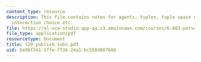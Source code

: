 ```yaml
---
content_type: resource
description: This file contains notes for agents, tuples, tuple space example, agents
  interaction choice etc.
file: https://ol-ocw-studio-app-qa.s3.amazonaws.com/courses/6-883-pervasive-human-centric-computing-sma-5508-spring-2006/be9bf3415ffe7f3624a1bc550d88768d_l20_publish_subs.pdf
file_type: application/pdf
resourcetype: Document
title: l20_publish_subs.pdf
uid: be9bf341-5ffe-7f36-24a1-bc550d88768d
---
```

